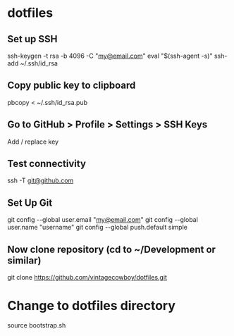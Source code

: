 # dotfiles

## Set up SSH
ssh-keygen -t rsa -b 4096 -C "my@email.com"
eval "$(ssh-agent -s)"
ssh-add ~/.ssh/id_rsa

## Copy public key to clipboard
pbcopy < ~/.ssh/id_rsa.pub

## Go to GitHub > Profile > Settings > SSH Keys
Add / replace key

## Test connectivity
ssh -T git@github.com

## Set Up Git
git config --global user.email "my@email.com"
git config --global user.name "username"
git config --global push.default simple

## Now clone repository (cd to ~/Development or similar)
git clone https://github.com/vintagecowboy/dotfiles.git

# Change to dotfiles directory
source bootstrap.sh